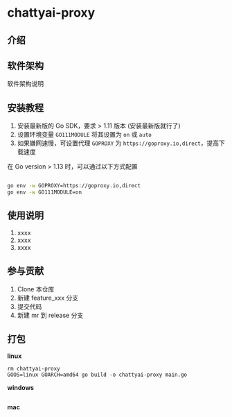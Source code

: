 # chattyai-proxy

## 介绍


## 软件架构
软件架构说明


## 安装教程

1. 安装最新版的 Go SDK，要求 > 1.11 版本 (安装最新版就行了)
1. 设置环境变量 `GO111MODULE` 将其设置为 `on` 或 `auto`
1. 如果嫌网速慢，可设置代理 `GOPROXY` 为 `https://goproxy.io,direct`，提高下载速度

在 Go version > 1.13 时，可以通过以下方式配置

```sh

go env -w GOPROXY=https://goproxy.io,direct
go env -w GO111MODULE=on

```


## 使用说明

1.  xxxx
2.  xxxx
3.  xxxx

## 参与贡献

1.  Clone 本仓库
2.  新建 feature_xxx 分支
3.  提交代码
4.  新建 mr 到 release 分支

## 打包

**linux**

```shell
rm chattyai-proxy
GOOS=linux GOARCH=amd64 go build -o chattyai-proxy main.go
```

**windows**
```shell

```

**mac**
```shell

```